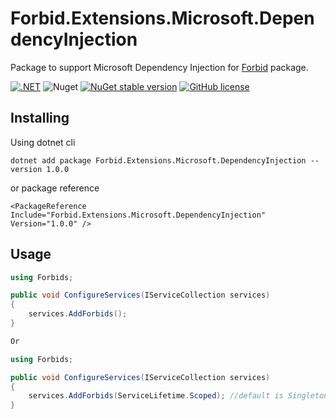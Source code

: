 # Forbid.Extensions.Microsoft.DependencyInjection

Package to support Microsoft Dependency Injection for [Forbid](https://www.nuget.org/packages/Forbid/) package.

[![.NET](https://img.shields.io/badge/--512BD4?logo=.net&logoColor=ffffff)](https://dotnet.microsoft.com/)
![Nuget](https://img.shields.io/nuget/dt/Forbid.Extensions.Microsoft.DependencyInjection?color=blue)
[![NuGet stable version](https://badgen.net/nuget/v/Forbid.Extensions.Microsoft.DependencyInjection)](https://www.nuget.org/packages/Forbid.Extensions.Microsoft.DependencyInjection)
[![GitHub license](https://badgen.net/github/license/Revazashvili/Forbid.Extensions.Microsoft.DependencyInjection)](https://github.com/Revazashvili/Forbid.Extensions.Microsoft.DependencyInjection/blob/main/LICENSE)

## Installing
Using dotnet cli
```
dotnet add package Forbid.Extensions.Microsoft.DependencyInjection --version 1.0.0
```
or package reference
```
<PackageReference Include="Forbid.Extensions.Microsoft.DependencyInjection" Version="1.0.0" />
```

## Usage

```c#
using Forbids;

public void ConfigureServices(IServiceCollection services)
{
    services.AddForbids();  
}

Or

using Forbids;

public void ConfigureServices(IServiceCollection services)
{
    services.AddForbids(ServiceLifetime.Scoped); //default is Singleton  
}
```
